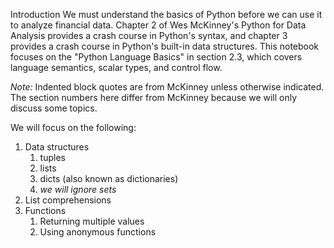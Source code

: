 Introduction
We must understand the basics of Python before we can use it to analyze financial data. Chapter 2 of Wes McKinney's Python for Data Analysis provides a crash 
course in Python's syntax, and chapter 3 provides a crash course in Python's built-in data structures. This notebook focuses on the "Python Language Basics" in 
section 2.3, which covers language semantics, scalar types, and control flow.

*Note:* Indented block quotes are from McKinney unless otherwise indicated. The section numbers here differ from McKinney because we will only discuss some 
topics.


We will focus on the following:

1. Data structures
    1. tuples
    1. lists
    1. dicts (also known as dictionaries)
    1. *we will ignore sets*
1. List comprehensions
1. Functions
    1. Returning multiple values
    1. Using anonymous functions

